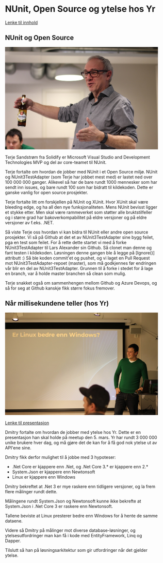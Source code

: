 # NUnit, Open Source og ytelse hos Yr

[Lenke til innhold](https://github.com/novanet/fagkvelder/tree/master/20200218/content)

## NUnit og Open Source
![Terje Sandstrøm](https://github.com/novanet/fagkvelder/blob/master/20200218/content/IMG_2531.JPG)

Terje Sandstrøm fra Solidify er Microsoft Visual Studio and Development Technologies MVP og del av core-teamet til NUnit.

Terje fortalte om hvordan de jobber med NUnit i et Open Source miljø. NUnit og NUnit3TestAdapter (som Terje har jobbet mest med) er lastet ned over 100 000 000 ganger. Alikevel så har de bare rundt 1000 mennesker som har sendt inn issues, og bare rundt 100 som har bidratt til kildekoden. Dette er ganske vanlig for open source prosjekter.

Terje fortalte litt om forskjellen på NUnit og XUnit. Hvor XUnit skal være bleeding edge, og ha all den nye funksjonaliteten. Mens NUnit bevisst ligger et stykke etter. Men skal være rammeverket som støtter alle bruktstilfeller og i større grad har bakoverkompabilitet på eldre versjoner og på eldre versjoner av f.eks. .NET.

Så viste Terje oss hvordan vi kan bidra til NUnit eller andre open source prosjekter. Vi så på Github at det et av NUnit3TestAdapter sine bygg feilet, pga en test som feilet. For å rette dette startet vi med å forke NUnit3TestAdapter til Lars Alexander sin Github. Så clonet man denne og fant testen i kildekoden. Løsningen denne gangen ble å legge på [Ignore()] attributt :) Så ble koden commit'et og pushet, og vi laget en Pull Request mot NUnit3TestAdapter-repoet (master), som må godkjennes før endringen vår blir en del av NUnit3TestAdapter. Grunnen til å forke i stedet for å lage en branch, var å holde master branchen så clean som mulig.

Terje snakket også om sammenhengen mellom Github og Azure Devops, og så for seg at Github kanskje fikk større fokus fremover.

## Når millisekundene teller (hos Yr)

![Dmitry](https://github.com/novanet/fagkvelder/blob/master/20200218/content/IMG_2551.JPG)

[Lenke til presentasjon](https://github.com/novanet/fagkvelder/tree/master/20200218/content/DmitryYr.pdf)

Dmitry fortalte om hvordan de jobber med ytelse hos Yr. Dette er en presentasjon han skal holde på meetup den 5. mars. Yr har rundt 3 000 000 unike brukere hver dag, og må gjøre det de kan for å få god nok ytelse ut av API'ene sine.

Dmitry fikk derfor mulighet til å jobbe med 3 hypoteser:

- .Net Core er kjappere enn .Net, og .Net Core 3.* er kjappere enn 2.*
- System.Json er kjappere enn Newtonsoft
- Linux er kjappere enn Windows

Dmitry bekreftet at .Net 3 er mye raskere enn tidligere versjoner, og la frem flere målinger rundt dette.

Målingene rundt System.Json og Newtonsoft kunne ikke bekrefte at System.Json i .Net Core 3 er raskere enn Newtonsoft.

Tallene beviste at Linux presterer bedre enn Windows for å hente de samme dataene.

Videre så Dmitry på målinger mot diverse database-løsninger, og ytelsesutfordringer man kan få i kode med EntityFramework, Linq og Dapper.

Tilslutt så han på løsningsarkitektur som gir utfordringer når det gjelder ytelse.
